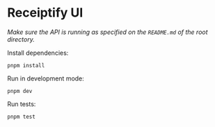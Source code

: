 # Receiptify UI

_Make sure the API is running as specified on the `README.md` of the root directory._

Install dependencies:

```shell
pnpm install
```

Run in development mode:

```shell
pnpm dev
```

Run tests:

```shell
pnpm test
```

